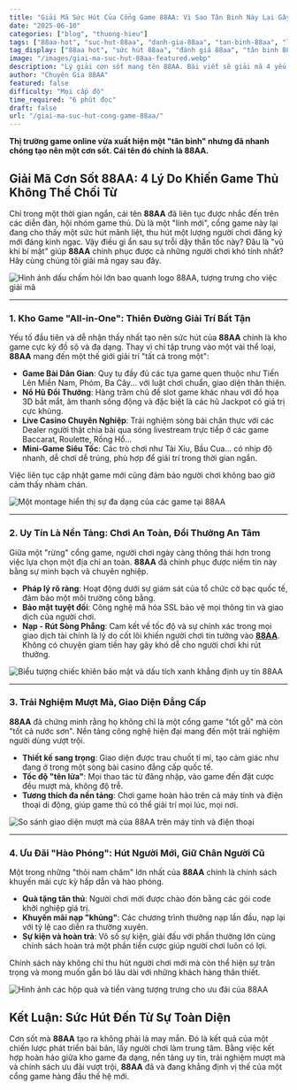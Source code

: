 ```yaml
---
title: "Giải Mã Sức Hút Của Cổng Game 88AA: Vì Sao Tân Binh Này Lại Gây Sốt?"
date: "2025-06-10"
categories: ["blog", "thuong-hieu"]
tags: ["88aa-hot", "suc-hut-88aa", "danh-gia-88aa", "tan-binh-88aa", "ly-do-choi-88aa"]
tag_display: ["88aa hot", "sức hút 88aa", "đánh giá 88aa", "tân binh 88aa", "lý do chơi 88aa"]
image: "/images/giai-ma-suc-hut-88aa-featured.webp"
description: "Lý giải cơn sốt mang tên 88AA. Bài viết sẽ giải mã 4 yếu tố cốt lõi tạo nên sức hút khó cưỡng của cổng game tân binh này, từ kho game đồ sộ đến chính sách ưu đãi vượt trội."
author: "Chuyên Gia 88AA"
featured: false
difficulty: "Mọi cấp độ"
time_required: "6 phút đọc"
draft: false
url: "/giai-ma-suc-hut-cong-game-88aa/"
---
```



**Thị trường game online vừa xuất hiện một "tân binh" nhưng đã nhanh chóng tạo nên một cơn sốt. Cái tên đó chính là **88AA**.**
## Giải Mã Cơn Sốt **88AA**: 4 Lý Do Khiến Game Thủ Không Thể Chối Từ


Chỉ trong một thời gian ngắn, cái tên **88AA** đã liên tục được nhắc đến trên các diễn đàn, hội nhóm game thủ. Dù là một "lính mới", cổng game này lại đang cho thấy một sức hút mãnh liệt, thu hút một lượng người chơi đăng ký mới đáng kinh ngạc. Vậy điều gì ẩn sau sự trỗi dậy thần tốc này? Đâu là "vũ khí bí mật" giúp **88AA** chinh phục được cả những người chơi khó tính nhất? Hãy cùng chúng tôi giải mã ngay sau đây.


![Hình ảnh dấu chấm hỏi lớn bao quanh logo 88AA, tượng trưng cho việc giải mã](/images/giai-ma-suc-hut-88aa-featured.webp)


---


### 1. Kho Game "All-in-One": Thiên Đường Giải Trí Bất Tận


Yếu tố đầu tiên và dễ nhận thấy nhất tạo nên sức hút của **88AA** chính là kho game cực kỳ đồ sộ và đa dạng. Thay vì chỉ tập trung vào một vài thể loại, **88AA** mang đến một thế giới giải trí "tất cả trong một":
- **Game Bài Dân Gian**: Quy tụ đầy đủ các tựa game quen thuộc như Tiến Lên Miền Nam, Phỏm, Ba Cây... với luật chơi chuẩn, giao diện thân thiện.
- **Nổ Hũ Đổi Thưởng**: Hàng trăm chủ đề slot game khác nhau với đồ họa 3D bắt mắt, âm thanh sống động và đặc biệt là các hũ Jackpot có giá trị cực khủng.
- **Live Casino Chuyên Nghiệp**: Trải nghiệm sòng bài chân thực với các Dealer người thật chia bài qua sóng livestream trực tiếp ở các game Baccarat, Roulette, Rồng Hổ...
- **Mini-Game Siêu Tốc**: Các trò chơi như Tài Xỉu, Bầu Cua... có nhịp độ nhanh, dễ chơi dễ trúng, phù hợp để giải trí trong thời gian ngắn.

Việc liên tục cập nhật game mới cũng đảm bảo người chơi không bao giờ cảm thấy nhàm chán.


![Một montage hiển thị sự đa dạng của các game tại 88AA](/images/kho-game-do-so-88aa.webp)


---


### 2. Uy Tín Là Nền Tảng: Chơi An Toàn, Đổi Thưởng An Tâm


Giữa một "rừng" cổng game, người chơi ngày càng thông thái hơn trong việc lựa chọn một địa chỉ an toàn. **88AA** đã chinh phục được niềm tin này bằng sự minh bạch và chuyên nghiệp.
- **Pháp lý rõ ràng**: Hoạt động dưới sự giám sát của tổ chức cờ bạc quốc tế, đảm bảo một môi trường công bằng.
- **Bảo mật tuyệt đối**: Công nghệ mã hóa SSL bảo vệ mọi thông tin và giao dịch của người chơi.
- **Nạp - Rút Sòng Phẳng**: Cam kết về tốc độ và sự chính xác trong mọi giao dịch tài chính là lý do cốt lõi khiến người chơi tin tưởng vào [**88AA**](https://88aa.com.co "88AA"). Không có chuyện giam tiền hay gây khó dễ cho người chơi khi rút thưởng.


![Biểu tượng chiếc khiên bảo mật và dấu tích xanh khẳng định uy tín 88AA](/images/uy-tin-minh-bach-88aa.webp)


---


### 3. Trải Nghiệm Mượt Mà, Giao Diện Đẳng Cấp


**88AA** đã chứng minh rằng họ không chỉ là một cổng game "tốt gỗ" mà còn "tốt cả nước sơn". Nền tảng công nghệ hiện đại mang đến một trải nghiệm người dùng vượt trội.
- **Thiết kế sang trọng**: Giao diện được trau chuốt tỉ mỉ, tạo cảm giác như đang ở trong một sòng bài casino đẳng cấp quốc tế.
- **Tốc độ "tên lửa"**: Mọi thao tác từ đăng nhập, vào game đến đặt cược đều mượt mà, không độ trễ.
- **Tương thích đa nền tảng**: Chơi game hoàn hảo trên cả máy tính và điện thoại di động, giúp game thủ có thể giải trí mọi lúc, mọi nơi.


![So sánh giao diện mượt mà của 88AA trên máy tính và điện thoại](/images/trai-nghiem-muot-ma-88aa.webp)


---


### 4. Ưu Đãi "Hào Phóng": Hút Người Mới, Giữ Chân Người Cũ


Một trong những "thỏi nam châm" lớn nhất của **88AA** chính là chính sách khuyến mãi cực kỳ hấp dẫn và hào phóng.
- **Quà tặng tân thủ**: Người chơi mới được chào đón bằng các gói code khởi nghiệp giá trị.
- **Khuyến mãi nạp "khủng"**: Các chương trình thưởng nạp lần đầu, nạp lại với tỷ lệ cao diễn ra thường xuyên.
- **Sự kiện và hoàn trả**: Vô số sự kiện, giải đấu với phần thưởng lớn cùng chính sách hoàn trả một phần tiền cược giúp người chơi luôn có lợi.

Chính sách này không chỉ thu hút người chơi mới mà còn thể hiện sự trân trọng và mong muốn gắn bó lâu dài với những khách hàng thân thiết.


![Hình ảnh các hộp quà và tiền vàng tượng trưng cho ưu đãi của 88AA](/images/uu-dai-khung-88aa.webp)


## Kết Luận: Sức Hút Đến Từ Sự Toàn Diện


Cơn sốt mà **88AA** tạo ra không phải là may mắn. Đó là kết quả của một chiến lược phát triển bài bản, lấy người chơi làm trung tâm. Bằng việc kết hợp hoàn hảo giữa kho game đa dạng, nền tảng uy tín, trải nghiệm mượt mà và chính sách ưu đãi vượt trội, **88AA** đã và đang khẳng định vị thế của một cổng game hàng đầu thế hệ mới.
